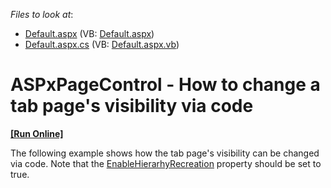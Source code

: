 <!-- default file list -->
*Files to look at*:

* [Default.aspx](./CS/WebSite/Default.aspx) (VB: [Default.aspx](./VB/WebSite/Default.aspx))
* [Default.aspx.cs](./CS/WebSite/Default.aspx.cs) (VB: [Default.aspx.vb](./VB/WebSite/Default.aspx.vb))
<!-- default file list end -->
# ASPxPageControl - How to change a tab page's visibility via code
<!-- run online -->
**[[Run Online]](https://codecentral.devexpress.com/e3020/)**
<!-- run online end -->


<p>The following example shows how the tab page's visibility can be changed via code. Note that the <a href="http://documentation.devexpress.com/#AspNet/DevExpressWebASPxTabControlASPxPageControl_EnableHierarchyRecreationtopic"><u>EnableHierarhyRecreation</u></a> property should be set to true.</p>

<br/>


